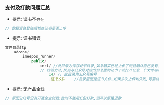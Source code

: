 ### 支付及打款问题汇总

- 提示: 证书不存在

```ts
// 跑腿后台登陆后检查证书是否上传
```

- 提示: 证书错误

```ts
文件目录ftp
    addons/
        imeepos_runner/
            public/
                cert/ //此目录为保存证书目录,如果确实已经上传了而且确认自己没有上传错误,请尝试删除此目录,重新尝试
                // 校验方法,找到与公众号对应的目录里的证书下载打开任意一个文件与原证书校验,看是否一致!
                    14/ // 此目录为公众号编号
                    .证书文件    //目录里面是证书文件,如果多次上传均失败,可尝试直接创建目录上传
```


- 提示: 无产品全线

```ts
// 原因公众号没有开通企业付款,此时不能用红包打款,但可以原路退款
```

